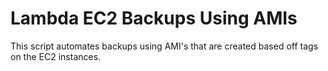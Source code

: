 # Lambda EC2 Backups Using AMIs

This script automates backups using AMI's that are created based off tags on the EC2 instances.
